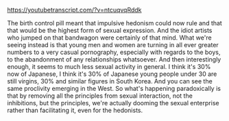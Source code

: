 https://youtubetranscript.com/?v=ntcuqvqRddk

 The birth control pill meant that impulsive hedonism could now rule and that that would be the highest form of sexual expression. And the idiot artists who jumped on that bandwagon were certainly of that mind. What we're seeing instead is that young men and women are turning in all ever greater numbers to a very casual pornography, especially with regards to the boys, to the abandonment of any relationships whatsoever. And then interestingly enough, it seems to much less sexual activity in general. I think it's 30% now of Japanese, I think it's 30% of Japanese young people under 30 are still virgins, 30% and similar figures in South Korea. And you can see the same proclivity emerging in the West. So what's happening paradoxically is that by removing all the principles from sexual interaction, not the inhibitions, but the principles, we're actually dooming the sexual enterprise rather than facilitating it, even for the hedonists.